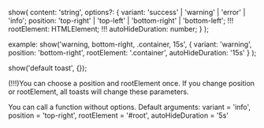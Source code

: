 show(
content: 'string',
options?: {
    variant: 'success' | 'warning' | 'error' | 'info';
    position: 'top-right' | 'top-left' | 'bottom-right' | 'bottom-left'; !!!
    rootElement: HTMLElement;  !!!
    autoHideDuration: number;
}
);

example:
show('warning, bottom-right, .container, 15s', 
        {
            variant: 'warning', 
            position: 'bottom-right', 
            rootElement: '.container', 
            autoHideDuration: '15s' 
        }
    );

show('default toast', {});

(!!!)You can choose a position and rootElement once. If you change position or rootElement, all toasts will change these parameters.

You can call a function without options.
Default arguments:
variant = 'info',
position = 'top-right',
rootElement = '#root',
autoHideDuration = '5s'

